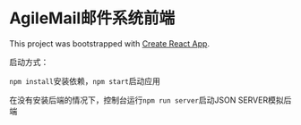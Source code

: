 # AgileMail邮件系统前端

This project was bootstrapped with [Create React App](https://github.com/facebook/create-react-app).

启动方式：

`npm install`安装依赖，`npm start`启动应用

在没有安装后端的情况下，控制台运行`npm run server`启动JSON SERVER模拟后端
